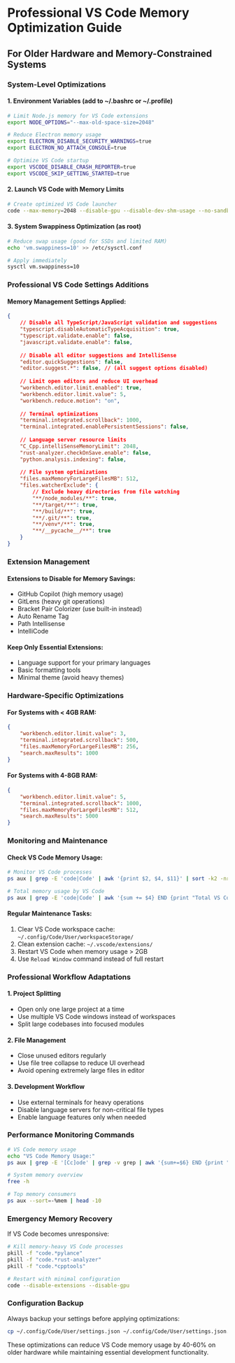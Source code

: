 # Professional VS Code Memory Optimization Guide
## For Older Hardware and Memory-Constrained Systems

### System-Level Optimizations

#### 1. Environment Variables (add to ~/.bashrc or ~/.profile)
```bash
# Limit Node.js memory for VS Code extensions
export NODE_OPTIONS="--max-old-space-size=2048"

# Reduce Electron memory usage
export ELECTRON_DISABLE_SECURITY_WARNINGS=true
export ELECTRON_NO_ATTACH_CONSOLE=true

# Optimize VS Code startup
export VSCODE_DISABLE_CRASH_REPORTER=true
export VSCODE_SKIP_GETTING_STARTED=true
```

#### 2. Launch VS Code with Memory Limits
```bash
# Create optimized VS Code launcher
code --max-memory=2048 --disable-gpu --disable-dev-shm-usage --no-sandbox
```

#### 3. System Swappiness Optimization (as root)
```bash
# Reduce swap usage (good for SSDs and limited RAM)
echo 'vm.swappiness=10' >> /etc/sysctl.conf

# Apply immediately
sysctl vm.swappiness=10
```

### Professional VS Code Settings Additions

#### Memory Management Settings Applied:
```json
{
    // Disable all TypeScript/JavaScript validation and suggestions
    "typescript.disableAutomaticTypeAcquisition": true,
    "typescript.validate.enable": false,
    "javascript.validate.enable": false,
    
    // Disable all editor suggestions and IntelliSense
    "editor.quickSuggestions": false,
    "editor.suggest.*": false, // (all suggest options disabled)
    
    // Limit open editors and reduce UI overhead
    "workbench.editor.limit.enabled": true,
    "workbench.editor.limit.value": 5,
    "workbench.reduce.motion": "on",
    
    // Terminal optimizations
    "terminal.integrated.scrollback": 1000,
    "terminal.integrated.enablePersistentSessions": false,
    
    // Language server resource limits
    "C_Cpp.intelliSenseMemoryLimit": 2048,
    "rust-analyzer.checkOnSave.enable": false,
    "python.analysis.indexing": false,
    
    // File system optimizations
    "files.maxMemoryForLargeFilesMB": 512,
    "files.watcherExclude": {
        // Exclude heavy directories from file watching
        "**/node_modules/**": true,
        "**/target/**": true,
        "**/build/**": true,
        "**/.git/**": true,
        "**/venv*/**": true,
        "**/__pycache__/**": true
    }
}
```

### Extension Management

#### Extensions to Disable for Memory Savings:
- GitHub Copilot (high memory usage)
- GitLens (heavy git operations)
- Bracket Pair Colorizer (use built-in instead)
- Auto Rename Tag
- Path Intellisense
- IntelliCode

#### Keep Only Essential Extensions:
- Language support for your primary languages
- Basic formatting tools
- Minimal theme (avoid heavy themes)

### Hardware-Specific Optimizations

#### For Systems with < 4GB RAM:
```json
{
    "workbench.editor.limit.value": 3,
    "terminal.integrated.scrollback": 500,
    "files.maxMemoryForLargeFilesMB": 256,
    "search.maxResults": 1000
}
```

#### For Systems with 4-8GB RAM:
```json
{
    "workbench.editor.limit.value": 5,
    "terminal.integrated.scrollback": 1000,
    "files.maxMemoryForLargeFilesMB": 512,
    "search.maxResults": 5000
}
```

### Monitoring and Maintenance

#### Check VS Code Memory Usage:
```bash
# Monitor VS Code processes
ps aux | grep -E 'code|Code' | awk '{print $2, $4, $11}' | sort -k2 -nr

# Total memory usage by VS Code
ps aux | grep -E 'code|Code' | awk '{sum += $4} END {print "Total VS Code Memory: " sum "%"}'
```

#### Regular Maintenance Tasks:
1. Clear VS Code workspace cache: `~/.config/Code/User/workspaceStorage/`
2. Clean extension cache: `~/.vscode/extensions/`
3. Restart VS Code when memory usage > 2GB
4. Use `Reload Window` command instead of full restart

### Professional Workflow Adaptations

#### 1. Project Splitting
- Open only one large project at a time
- Use multiple VS Code windows instead of workspaces
- Split large codebases into focused modules

#### 2. File Management
- Close unused editors regularly
- Use file tree collapse to reduce UI overhead
- Avoid opening extremely large files in editor

#### 3. Development Workflow
- Use external terminals for heavy operations
- Disable language servers for non-critical file types
- Enable language features only when needed

### Performance Monitoring Commands

```bash
# VS Code memory usage
echo "VS Code Memory Usage:"
ps aux | grep -E '[Cc]ode' | grep -v grep | awk '{sum+=$6} END {print "Total RSS: " sum/1024 " MB"}'

# System memory overview
free -h

# Top memory consumers
ps aux --sort=-%mem | head -10
```

### Emergency Memory Recovery

If VS Code becomes unresponsive:
```bash
# Kill memory-heavy VS Code processes
pkill -f "code.*pylance"
pkill -f "code.*rust-analyzer" 
pkill -f "code.*cpptools"

# Restart with minimal configuration
code --disable-extensions --disable-gpu
```

### Configuration Backup

Always backup your settings before applying optimizations:
```bash
cp ~/.config/Code/User/settings.json ~/.config/Code/User/settings.json.backup
```

These optimizations can reduce VS Code memory usage by 40-60% on older hardware while maintaining essential development functionality.
